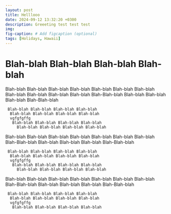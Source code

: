 ```yaml
---
layout: post
title: Helllooo
date: 2024-09-12 13:32:20 +0300
description: Greeeting test test test
img:
fig-caption: # Add figcaption (optional)
tags: [Holidays, Hawaii]
---
```

 # Blah-blah Blah-blah Blah-blah Blah-blah
 
  Blah-blah Blah-blah Blah-blah Blah-blah
   Blah-blah Blah-blah Blah-blah Blah-blah
    Blah-blah Blah-blah Blah-blah Blah-Blah-blah Blah-blah Blah-blah Blah-blah Blah-Blah-blah
	
	
	 Blah-blah Blah-blah Blah-blah Blah-blah
	  Blah-blah Blah-blah Blah-blah Blah-blah
	  vgfgfgffg
	   Blah-blah Blah-blah Blah-blah Blah-blah
	     Blah-blah Blah-blah Blah-blah Blah-blah
   Blah-blah Blah-blah Blah-blah Blah-blah
    Blah-blah Blah-blah Blah-blah Blah-Blah-blah Blah-blah Blah-blah Blah-blah Blah-Blah-blah
	
	
	 Blah-blah Blah-blah Blah-blah Blah-blah
	  Blah-blah Blah-blah Blah-blah Blah-blah
	  vgfgfgffg
	   Blah-blah Blah-blah Blah-blah Blah-blah
	     Blah-blah Blah-blah Blah-blah Blah-blah
   Blah-blah Blah-blah Blah-blah Blah-blah
    Blah-blah Blah-blah Blah-blah Blah-Blah-blah Blah-blah Blah-blah Blah-blah Blah-Blah-blah
	
	
	 Blah-blah Blah-blah Blah-blah Blah-blah
	  Blah-blah Blah-blah Blah-blah Blah-blah
	  vgfgfgffg
	   Blah-blah Blah-blah Blah-blah Blah-blah
